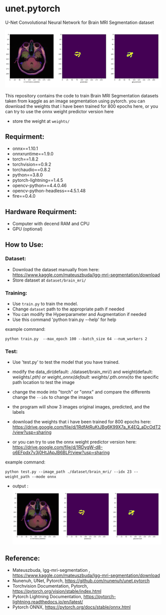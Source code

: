 # unet.pytorch
U-Net Convolutional Neural Network for Brain MRI Segmentation dataset

![](https://github.com/gaungalif/unet.pytorch/blob/main/results/unet_brain_MRI_results.gif)

This repository contains the code to train Brain MRI Segmentation datasets taken from kaggle as an image segmentation using pytorch. you can download the weights that i have been trained for 800 epochs here, or you can try to use the onnx weight predictor version here 
- store the weight at `weights/`

## Requirment:
- onnx==1.10.1
- onnxruntime==1.9.0
- torch==1.8.2
- torchvision==0.9.2 
- torchaudio==0.8.2
- python==3.8.0
- pytorch-lightning==1.4.5
- opencv-python==4.4.0.46
- opencv-python-headless==4.5.1.48
- fire==0.4.0

## Hardware Requirment:
- Computer with decend RAM and CPU
- GPU (optional)

## How to Use:
### Dataset:
- Download the dataset manually from here: https://www.kaggle.com/mateuszbuda/lgg-mri-segmentation/download
- Store dataset at `dataset/brain_mri/`

### Training:
- Use `train.py` to train the model.
- Change `dataset` path to the appropriate path if needed
- You can modify the Hyperparameter and Augmentation if needed
- Use this command 'python train.py --help' for help

example command: 
```
python train.py  --max_epoch 100 --batch_size 64 --num_workers 2
```

### Test:
- Use 'test.py' to test the model that you have trained.
- modify the data_dir(default: ./dataset/brain_mri/) and weight(default: weiights/*.pth) or weight_onnx(default: weights/*.pth.onnx)to the specific path location to test the image
- change the mode into "torch" or "onnx" and compare the differents
change the `--idx` to change the images 
- the program will show 3 images original images, predicted, and the labels

- download the weights that i have been trained for 800 epochs here: 
https://drive.google.com/file/d/1RdfAtRuKtJBg6K99X7a_K4EQ_aDcOdT2/view?usp=sharing

- or you can try to use the onnx weight predictor version here:
https://drive.google.com/file/d/1RDygW-d8-o6EFpdx7v3j0HtJApJB6BLP/view?usp=sharing

example command: 
```
python test.py --image_path ./dataset/brain_mri/ --idx 23 --weight_path --mode onnx
```
- output :
![](https://github.com/gaungalif/unet.pytorch/blob/main/results/unet_brain_MRI_results.gif)

## Reference:

- Mateuszbuda, lgg-mri-segmentation , https://www.kaggle.com/mateuszbuda/lgg-mri-segmentation/download
- Nunenuh, UNet, Pytorch, https://github.com/nunenuh/unet.pytorch
- Torchvision Documentation, Pytorch, https://pytorch.org/vision/stable/index.html
- Pytorch Lightning Documentation, https://pytorch-lightning.readthedocs.io/en/latest/
- Pytorch ONNX, https://pytorch.org/docs/stable/onnx.html